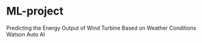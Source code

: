 # ML-project
Predicting the Energy Output of Wind Turbine Based on Weather Conditions Watson Auto AI
